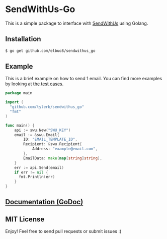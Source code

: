 # SendWithUs-Go

This is a simple package to interface with [SendWithUs](https://sendwithus.com) using Golang.

## Installation

```bash
$ go get github.com/elbuo8/sendwithus_go
```

## Example

This is a brief example on how to send 1 email. You can find more examples by looking at [the test cases](https://github.com/elbuo8/sendwithus_go/blob/master/swu_test.go).

```go
package main

import (
  "github.com/tylerb/sendwithus_go"
  "fmt"
)

func main() {
	api := swu.New("SWU_KEY")
	email := &swu.Email{
		ID: "EMAIL_TEMPLATE_ID",
		Recipient: &swu.Recipient{
			Address: "example@email.com",
		},
		EmailData: make(map[string]string),
	}
	err := api.Send(email)
	if err != nil {
      fmt.Println(err)
	}
}

```

## [Documentation (GoDoc)](https://github.com/elbuo8/sendwithus_go/blob/master/swu_test.go)

## MIT License

Enjoy! Feel free to send pull requests or submit issues :)
